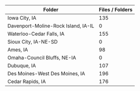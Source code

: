 | Folder                              |   Files / Folders |
|-------------------------------------|-------------------|
| Iowa City, IA                       |               135 |
| Davenport-Moline-Rock Island, IA-IL |                 0 |
| Waterloo-Cedar Falls, IA            |               155 |
| Sioux City, IA-NE-SD                |                 0 |
| Ames, IA                            |                98 |
| Omaha-Council Bluffs, NE-IA         |                 0 |
| Dubuque, IA                         |               107 |
| Des Moines-West Des Moines, IA      |               196 |
| Cedar Rapids, IA                    |               176 |
